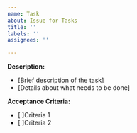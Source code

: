 ```yaml
---
name: Task
about: Issue for Tasks
title: ''
labels: ''
assignees: ''

---
```


**Description:**
- [Brief description of the task]
- [Details about what needs to be done]

**Acceptance Criteria:**
- [ ]Criteria 1
- [ ]Criteria 2
